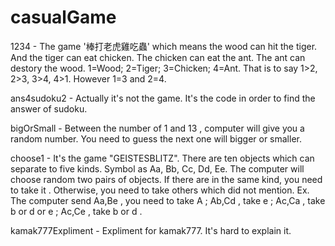 # casualGame

1234 - The game '棒打老虎雞吃蟲' which means the wood can hit the tiger. And the tiger can eat chicken. The chicken can eat the ant. The ant can destory the wood.
1=Wood; 2=Tiger; 3=Chicken; 4=Ant. That is to say 1>2, 2>3, 3>4, 4>1. However 1=3 and 2=4.

ans4sudoku2 - Actually it's not the game. It's the code in order to find the answer of sudoku.

bigOrSmall - Between the number of 1 and 13 , computer will give you a random number. You need to guess the next one will bigger or smaller.

choose1 - It's the game "GEISTESBLITZ". There are ten objects which can separate to five kinds. Symbol as Aa, Bb, Cc, Dd, Ee.
The computer will choose random two pairs of objects. If there are in the same kind, you need to take it . Otherwise, you need to take others which did not mention.
Ex. The computer send Aa,Be , you need to take A ; Ab,Cd , take e ; Ac,Ca , take b or d or e ; Ac,Ce , take b or d .

kamak777Expliment - Expliment for kamak777.  It's hard to explain it.
